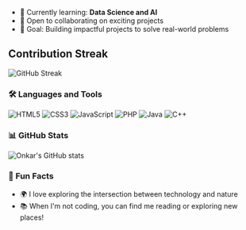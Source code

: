 - 🌱 Currently learning: **Data Science and AI**
- 👯 Open to collaborating on exciting projects
- 🎯 Goal: Building impactful projects to solve real-world problems
## Contribution Streak
![GitHub Streak](https://github-readme-streak-stats.herokuapp.com/?user=Onkarsathe007&theme=default)

### 🛠 Languages and Tools
![HTML5](https://img.shields.io/badge/HTML5-E34F26?style=for-the-badge&logo=html5&logoColor=white)
![CSS3](https://img.shields.io/badge/CSS3-1572B6?style=for-the-badge&logo=css3&logoColor=white)
![JavaScript](https://img.shields.io/badge/JavaScript-F7DF1E?style=for-the-badge&logo=javascript&logoColor=black)
![PHP](https://img.shields.io/badge/PHP-777BB4?style=for-the-badge&logo=php&logoColor=white)
![Java](https://img.shields.io/badge/Java-ED8B00?style=for-the-badge&logo=java&logoColor=white)
![C++](https://img.shields.io/badge/C++-00599C?style=for-the-badge&logo=cplusplus&logoColor=white)


### 📊 GitHub Stats
![Onkar's GitHub stats](https://github-readme-stats.vercel.app/api?username=onkarsathe007&show_icons=true&theme=dark)

### 🎉 Fun Facts
- 🌍 I love exploring the intersection between technology and nature
- 📚 When I'm not coding, you can find me reading or exploring new places!
